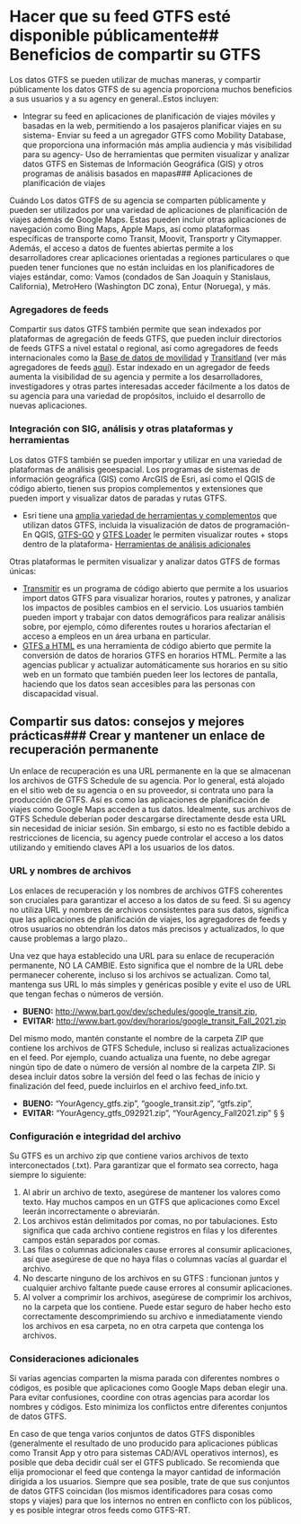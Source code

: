 # Hacer que su feed GTFS esté disponible públicamente## Beneficios de compartir su GTFS 
 
 Los datos GTFS se pueden utilizar de muchas maneras, y compartir públicamente los datos GTFS de su agencia proporciona muchos beneficios a sus usuarios y a su agency en general..Estos incluyen: 
 
 - Integrar su feed en aplicaciones de planificación de viajes móviles y basadas en la web, permitiendo a los pasajeros planificar viajes en su sistema- Enviar su feed a un agregador GTFS como Mobility Database, que proporciona una información más amplia audiencia y más visibilidad para su agency- Uso de herramientas que permiten visualizar y analizar datos GTFS en Sistemas de Información Geográfica (GIS) y otros programas de análisis basados ​​en mapas### Aplicaciones de planificación de viajes 
 
 Cuándo Los datos GTFS de su agencia se comparten públicamente y pueden ser utilizados por una variedad de aplicaciones de planificación de viajes además de Google Maps. Estas pueden incluir otras aplicaciones de navegación como Bing Maps, Apple Maps, así como plataformas específicas de transporte como Transit, Moovit, Transportr y Citymapper. Además, el acceso a datos de fuentes abiertas permite a los desarrolladores crear aplicaciones orientadas a regiones particulares o que pueden tener funciones que no están incluidas en los planificadores de viajes estándar, como: Vamos (condados de San Joaquín y Stanislaus, California), MetroHero (Washington DC zona), Entur (Noruega), y más. 
 
### Agregadores de feeds 
 
 Compartir sus datos GTFS también permite que sean indexados por plataformas de agregación de feeds GTFS, que pueden incluir directorios de feeds GTFS a nivel estatal o regional, así como agregadores de feeds internacionales como la [Base de datos de movilidad](https://database.mobilitydata.org/) y [Transitland](https://www.transit.land/) (ver más agregadores de feeds [aquí](../../resources/datos)). Estar indexado en un agregador de feeds aumenta la visibilidad de su agencia y permite a los desarrolladores, investigadores y otras partes interesadas acceder fácilmente a los datos de su agencia para una variedad de propósitos, incluido el desarrollo de nuevas aplicaciones. 
 
### Integración con SIG, análisis y otras plataformas y herramientas 
 
 Los datos GTFS también se pueden importar y utilizar en una variedad de plataformas de análisis geoespacial. Los programas de sistemas de información geográfica (GIS) como ArcGIS de Esri, así como el QGIS de código abierto, tienen sus propios complementos y extensiones que pueden import y visualizar datos de paradas y rutas GTFS. 
 
 - Esri tiene una [amplia variedad de herramientas y complementos](https://github.com/Esri/public-transit-tools) que utilizan datos GTFS, incluida la visualización de datos de programación- En QGIS, [GTFS-GO](https://plugins.qgis.org/plugins/GTFS-GO-master/) y [GTFS Loader](https://plugins.qgis.org/plugins/GTFS_Loader/) le permiten visualizar routes + stops dentro de la plataforma- [Herramientas de análisis adicionales](../../resources/agency-tools) 
 
 Otras plataformas le permiten visualizar y analizar datos GTFS de formas únicas: 
 
 - [Transmitir](https://conveyal.com/) es un programa de código abierto que permite a los usuarios import datos GTFS para visualizar horarios, routes y patrones, y analizar los impactos de posibles cambios en el servicio. Los usuarios también pueden import y trabajar con datos demográficos para realizar análisis sobre, por ejemplo, cómo diferentes routes u horarios afectarían el acceso a empleos en un área urbana en particular. 
 - [GTFS a HTML](https://gtfstohtml.com/) es una herramienta de código abierto que permite la conversión de datos de horarios GTFS en horarios HTML. Permite a las agencias publicar y actualizar automáticamente sus horarios en su sitio web en un formato que también pueden leer los lectores de pantalla, haciendo que los datos sean accesibles para las personas con discapacidad visual. 
 
## Compartir sus datos: consejos y mejores prácticas### Crear y mantener un enlace de recuperación permanente 
 
 Un enlace de recuperación es una URL permanente en la que se almacenan los archivos de GTFS Schedule de su agencia. Por lo general, está alojado en el sitio web de su agencia o en su proveedor, si contrata uno para la producción de GTFS. Así es como las aplicaciones de planificación de viajes como Google Maps acceden a tus datos. Idealmente, sus archivos de GTFS Schedule deberían poder descargarse directamente desde esta URL sin necesidad de iniciar sesión. Sin embargo, si esto no es factible debido a restricciones de licencia, su agency puede controlar el acceso a los datos utilizando y emitiendo claves API a los usuarios de los datos. 
 
### URL y nombres de archivos 
 
 Los enlaces de recuperación y los nombres de archivos GTFS coherentes son cruciales para garantizar el acceso a los datos de su feed. Si su agency no utiliza URL y nombres de archivos consistentes para sus datos, significa que las aplicaciones de planificación de viajes, los agregadores de feeds y otros usuarios no obtendrán los datos más precisos y actualizados, lo que cause problemas a largo plazo..
 
 Una vez que haya establecido una URL para su enlace de recuperación permanente, NO LA CAMBIE. Esto significa que el nombre de la URL debe permanecer coherente, incluso si los archivos se actualizan. Como tal, mantenga sus URL lo más simples y genéricas posible y evite el uso de URL que tengan fechas o números de versión. 
 
 - **BUENO:** http://www.bart.gov/dev/schedules/google_transit.zip, 
 - **EVITAR:** http://www.bart.gov/dev/horarios/google_transit_Fall_2021.zip 
 
 Del mismo modo, mantén constante el nombre de la carpeta ZIP que contiene los archivos de GTFS Schedule, incluso si realizas actualizaciones en el feed. Por ejemplo, cuando actualiza una fuente, no debe agregar ningún tipo de date o número de versión al nombre de la carpeta ZIP. Si desea incluir datos sobre la versión del feed o las fechas de inicio y finalización del feed, puede incluirlos en el archivo feed_info.txt. 
 
 - **BUENO:** “YourAgency_gtfs.zip”, “google_transit.zip”, “gtfs.zip”, 
 - **EVITAR:** “YourAgency_gtfs_092921.zip”, “YourAgency_Fall2021.zip” § § 
 
### Configuración e integridad del archivo 
 
 Su GTFS es un archivo zip que contiene varios archivos de texto interconectados (.txt). Para garantizar que el formato sea correcto, haga siempre lo siguiente: 
 
 1. Al abrir un archivo de texto, asegúrese de mantener los valores como texto. Hay muchos campos en un GTFS que aplicaciones como Excel leerán incorrectamente o abreviarán. 
 2. Los archivos están delimitados por comas, no por tabulaciones. Esto significa que cada archivo contiene registros en filas y los diferentes campos están separados por comas. 
 3. Las filas o columnas adicionales cause errores al consumir aplicaciones, así que asegúrese de que no haya filas o columnas vacías al guardar el archivo. 
 4. No descarte ninguno de los archivos en su GTFS : funcionan juntos y cualquier archivo faltante puede cause errores al consumir aplicaciones. 
 5. Al volver a comprimir los archivos, asegúrese de comprimir los archivos, no la carpeta que los contiene. Puede estar seguro de haber hecho esto correctamente descomprimiendo su archivo e inmediatamente viendo los archivos en esa carpeta, no en otra carpeta que contenga los archivos. 
 
 
### Consideraciones adicionales 
 
 Si varias agencias comparten la misma parada con diferentes nombres o códigos, es posible que aplicaciones como Google Maps deban elegir una. Para evitar confusiones, coordine con otras agencias para acordar los nombres y códigos. Esto minimiza los conflictos entre diferentes conjuntos de datos GTFS. 
 
 En caso de que tenga varios conjuntos de datos GTFS disponibles (generalmente el resultado de uno producido para aplicaciones públicas como Transit App y otro para sistemas CAD/AVL operativos internos), es posible que deba decidir cuál ser el GTFS publicado. Se recomienda que elija promocionar el feed que contenga la mayor cantidad de información dirigida a los usuarios. Siempre que sea posible, trate de que sus conjuntos de datos GTFS coincidan (los mismos identificadores para cosas como stops y viajes) para que los internos no entren en conflicto con los públicos, y es posible integrar otros feeds como GTFS-RT. 
 


